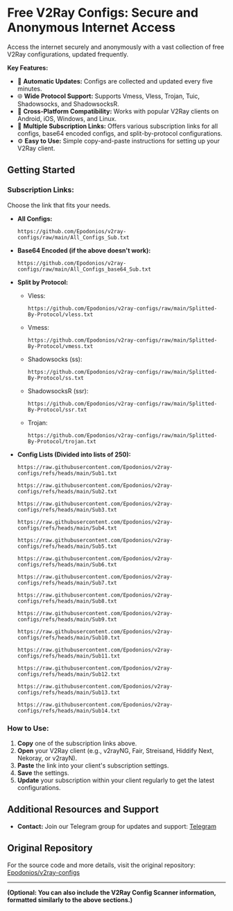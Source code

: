 # Free V2Ray Configs: Secure and Anonymous Internet Access

Access the internet securely and anonymously with a vast collection of free V2Ray configurations, updated frequently.

**Key Features:**

*   🔄 **Automatic Updates:** Configs are collected and updated every five minutes.
*   🌐 **Wide Protocol Support:** Supports Vmess, Vless, Trojan, Tuic, Shadowsocks, and ShadowsocksR.
*   📱 **Cross-Platform Compatibility:** Works with popular V2Ray clients on Android, iOS, Windows, and Linux.
*   📡 **Multiple Subscription Links:** Offers various subscription links for all configs, base64 encoded configs, and split-by-protocol configurations.
*   ⚙️ **Easy to Use:** Simple copy-and-paste instructions for setting up your V2Ray client.

## Getting Started

### Subscription Links:

Choose the link that fits your needs.

*   **All Configs:**
    ```
    https://github.com/Epodonios/v2ray-configs/raw/main/All_Configs_Sub.txt
    ```

*   **Base64 Encoded (if the above doesn't work):**
    ```
    https://github.com/Epodonios/v2ray-configs/raw/main/All_Configs_base64_Sub.txt
    ```

*   **Split by Protocol:**

    *   Vless:
        ```
        https://github.com/Epodonios/v2ray-configs/raw/main/Splitted-By-Protocol/vless.txt
        ```
    *   Vmess:
        ```
        https://github.com/Epodonios/v2ray-configs/raw/main/Splitted-By-Protocol/vmess.txt
        ```
    *   Shadowsocks (ss):
        ```
        https://github.com/Epodonios/v2ray-configs/raw/main/Splitted-By-Protocol/ss.txt
        ```
    *   ShadowsocksR (ssr):
        ```
        https://github.com/Epodonios/v2ray-configs/raw/main/Splitted-By-Protocol/ssr.txt
        ```
    *   Trojan:
        ```
        https://github.com/Epodonios/v2ray-configs/raw/main/Splitted-By-Protocol/trojan.txt
        ```
*   **Config Lists (Divided into lists of 250):**
    ```
    https://raw.githubusercontent.com/Epodonios/v2ray-configs/refs/heads/main/Sub1.txt
    ```
    ```
    https://raw.githubusercontent.com/Epodonios/v2ray-configs/refs/heads/main/Sub2.txt
    ```
    ```
    https://raw.githubusercontent.com/Epodonios/v2ray-configs/refs/heads/main/Sub3.txt
    ```
    ```
    https://raw.githubusercontent.com/Epodonios/v2ray-configs/refs/heads/main/Sub4.txt
    ```
    ```
    https://raw.githubusercontent.com/Epodonios/v2ray-configs/refs/heads/main/Sub5.txt
    ```
    ```
    https://raw.githubusercontent.com/Epodonios/v2ray-configs/refs/heads/main/Sub6.txt
    ```
    ```
    https://raw.githubusercontent.com/Epodonios/v2ray-configs/refs/heads/main/Sub7.txt
    ```
    ```
    https://raw.githubusercontent.com/Epodonios/v2ray-configs/refs/heads/main/Sub8.txt
    ```
    ```
    https://raw.githubusercontent.com/Epodonios/v2ray-configs/refs/heads/main/Sub9.txt
    ```
    ```
    https://raw.githubusercontent.com/Epodonios/v2ray-configs/refs/heads/main/Sub10.txt
    ```
    ```
    https://raw.githubusercontent.com/Epodonios/v2ray-configs/refs/heads/main/Sub11.txt
    ```
    ```
    https://raw.githubusercontent.com/Epodonios/v2ray-configs/refs/heads/main/Sub12.txt
    ```
    ```
    https://raw.githubusercontent.com/Epodonios/v2ray-configs/refs/heads/main/Sub13.txt
    ```
    ```
    https://raw.githubusercontent.com/Epodonios/v2ray-configs/refs/heads/main/Sub14.txt
    ```

### How to Use:

1.  **Copy** one of the subscription links above.
2.  **Open** your V2Ray client (e.g., v2rayNG, Fair, Streisand, Hiddify Next, Nekoray, or v2rayN).
3.  **Paste** the link into your client's subscription settings.
4.  **Save** the settings.
5.  **Update** your subscription within your client regularly to get the latest configurations.

## Additional Resources and Support

*   **Contact:** Join our Telegram group for updates and support: <a href="https://t.me/+IOG0nSifAV03ZmY0" target="_blank">Telegram</a>

## Original Repository

For the source code and more details, visit the original repository: [Epodonios/v2ray-configs](https://github.com/Epodonios/v2ray-configs)

---

**(Optional: You can also include the V2Ray Config Scanner information, formatted similarly to the above sections.)**
